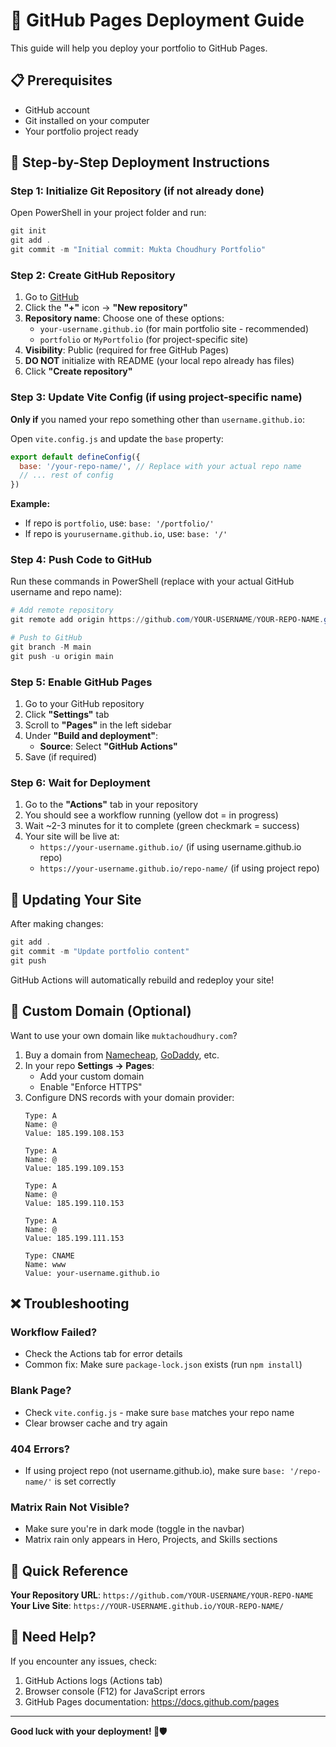 # 🚀 GitHub Pages Deployment Guide

This guide will help you deploy your portfolio to GitHub Pages.

## 📋 Prerequisites

- GitHub account
- Git installed on your computer
- Your portfolio project ready

## 🎯 Step-by-Step Deployment Instructions

### Step 1: Initialize Git Repository (if not already done)

Open PowerShell in your project folder and run:

```powershell
git init
git add .
git commit -m "Initial commit: Mukta Choudhury Portfolio"
```

### Step 2: Create GitHub Repository

1. Go to [GitHub](https://github.com)
2. Click the **"+"** icon → **"New repository"**
3. **Repository name**: Choose one of these options:
   - `your-username.github.io` (for main portfolio site - recommended)
   - `portfolio` or `MyPortfolio` (for project-specific site)
4. **Visibility**: Public (required for free GitHub Pages)
5. **DO NOT** initialize with README (your local repo already has files)
6. Click **"Create repository"**

### Step 3: Update Vite Config (if using project-specific name)

**Only if** you named your repo something other than `username.github.io`:

Open `vite.config.js` and update the `base` property:

```javascript
export default defineConfig({
  base: '/your-repo-name/', // Replace with your actual repo name
  // ... rest of config
})
```

**Example:**
- If repo is `portfolio`, use: `base: '/portfolio/'`
- If repo is `yourusername.github.io`, use: `base: '/'`

### Step 4: Push Code to GitHub

Run these commands in PowerShell (replace with your actual GitHub username and repo name):

```powershell
# Add remote repository
git remote add origin https://github.com/YOUR-USERNAME/YOUR-REPO-NAME.git

# Push to GitHub
git branch -M main
git push -u origin main
```

### Step 5: Enable GitHub Pages

1. Go to your GitHub repository
2. Click **"Settings"** tab
3. Scroll to **"Pages"** in the left sidebar
4. Under **"Build and deployment"**:
   - **Source**: Select **"GitHub Actions"**
5. Save (if required)

### Step 6: Wait for Deployment

1. Go to the **"Actions"** tab in your repository
2. You should see a workflow running (yellow dot = in progress)
3. Wait ~2-3 minutes for it to complete (green checkmark = success)
4. Your site will be live at:
   - `https://your-username.github.io/` (if using username.github.io repo)
   - `https://your-username.github.io/repo-name/` (if using project repo)

## 🔄 Updating Your Site

After making changes:

```powershell
git add .
git commit -m "Update portfolio content"
git push
```

GitHub Actions will automatically rebuild and redeploy your site!

## 🎨 Custom Domain (Optional)

Want to use your own domain like `muktachoudhury.com`?

1. Buy a domain from [Namecheap](https://namecheap.com), [GoDaddy](https://godaddy.com), etc.
2. In your repo **Settings → Pages**:
   - Add your custom domain
   - Enable "Enforce HTTPS"
3. Configure DNS records with your domain provider:
   ```
   Type: A
   Name: @
   Value: 185.199.108.153
   
   Type: A
   Name: @
   Value: 185.199.109.153
   
   Type: A
   Name: @
   Value: 185.199.110.153
   
   Type: A
   Name: @
   Value: 185.199.111.153
   
   Type: CNAME
   Name: www
   Value: your-username.github.io
   ```

## ❌ Troubleshooting

### Workflow Failed?
- Check the Actions tab for error details
- Common fix: Make sure `package-lock.json` exists (run `npm install`)

### Blank Page?
- Check `vite.config.js` - make sure `base` matches your repo name
- Clear browser cache and try again

### 404 Errors?
- If using project repo (not username.github.io), make sure `base: '/repo-name/'` is set correctly

### Matrix Rain Not Visible?
- Make sure you're in dark mode (toggle in the navbar)
- Matrix rain only appears in Hero, Projects, and Skills sections

## 🎯 Quick Reference

**Your Repository URL**: `https://github.com/YOUR-USERNAME/YOUR-REPO-NAME`
**Your Live Site**: `https://YOUR-USERNAME.github.io/YOUR-REPO-NAME/`

## 📧 Need Help?

If you encounter any issues, check:
1. GitHub Actions logs (Actions tab)
2. Browser console (F12) for JavaScript errors
3. GitHub Pages documentation: https://docs.github.com/pages

---

**Good luck with your deployment! 🚀🛡️**
